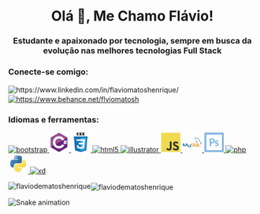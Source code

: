 <h1 align="center">Olá 👋, Me Chamo Flávio!</h1>
<h3 align="center">Estudante e apaixonado por tecnologia, sempre em busca da evolução nas melhores tecnologias Full Stack</h3>

<h3 align= "left">Conecte-se comigo:</h3>
<p align="left">
<img 
img align="center" src="https://raw.githubusercontent.com/rahuldkjain/github-profile-readme-generator/master/src/images/icons/Social/linked-in-alt.svg" 
alt="https://www.linkedin.com/in/flaviomatoshenrique/" height="30" width="40" style="max-width: 100%;">    
<a href="https://www.behance.net/flviomatosh" target="blank"><img align="center" src= "https://raw.githubusercontent.com/rahuldkjain/github-profile-readme-generator/master/src/images/icons/Social/behance.svg" alt="https://www.behance.net/flviomatosh" height="30" largura="40" /></a>
</p>

<h3 align="left">Idiomas e ferramentas:</h3>
<p align="left"> <a href="https://getbootstrap.com" target="_blank" rel="noreferrer"> <img src="https://raw.githubusercontent.com/devicons/devicon /master/icons/bootstrap/bootstrap-plain-wordmark.svg" alt="bootstrap" width="40" height="40"/> </a> <a href="https://www.w3schools.com /cs/" target="_blank" rel="noreferrer"> <img src="https://raw.githubusercontent.com/devicons/devicon/master/icons/csharp/csharp-original.svg" alt="csharp" " width="40" height="40"/> </a> <a href="https://www.w3schools.com/css/" target="_blank" rel="noreferrer"><img src="https://raw.githubusercontent.com/devicons/devicon/master/icons/css3/css3-original-wordmark.svg" alt="css3" width="40" height="40"/> </a> <a href="https://www.w3.org/html/" target="_blank" rel="noreferrer"> <img src="https://raw.githubusercontent.com/devicons/ devicon/master/icons/html5/html5-original-wordmark.svg" alt="html5" width="40" height="40"/> </a> <a href="https://www.adobe. com/in/products/illustrator.html" target="_blank" rel="noreferrer"> <img src="https://www.vectorlogo.zone/logos/adobe_illustrator/adobe_illustrator-icon.svg" alt="illustrator "largura="40" altura="40"/> </a> <a href="https://developer.mozilla.org/en-US/docs/Web/JavaScript" target="_blank" rel="noreferrer "> <img src="https://raw.githubusercontent.com/devicons/devicon/master/icons/javascript/javascript-original.svg" alt="javascript" width="40" height="40"/> </a> <a href="https://www.mysql.com/" target="_blank" rel="noreferrer"> <img src="https://raw.githubusercontent.com/devicons/devicon/ master/icons/mysql/mysql-original-wordmark.svg" alt="mysql" width="40" height="40"/> </a> <a href="https://www.photoshop.com/ pt"target="_blank" rel="noreferrer"> <img src="https://raw.githubusercontent.com/devicons/devicon/master/icons/photoshop/photoshop-line.svg" alt="photoshop" width=" 40" height="40"/> </a> <a href="https://www.php.net" target="_blank" rel="noreferrer"> <img src="https://raw. githubusercontent.com/devicons/devicon/master/icons/php/php-original.svg" alt="php" width="40" height="40"/> </a> <a href="https:// www.python.org" target="_blank" rel="noreferrer"> <img src="https://raw.githubusercontent.com/devicons/devicon/master/icons/python/python-original.svg" alt= "python" width="40" height="40"/> </a> <a href="https://www.adobe.com/products/xd.html" target="_blank" rel="noreferrer"> <img src="https://cdn.worldvectorlogo.com/logos/adobe-xd.svg" alt="xd" width="40" height="40"/> </a> </p>

<p><img align="left" src="https://github-readme-stats.vercel.app/api/top-langs?username=flaviodematoshenrique&show_icons=true&locale=en&layout=compact" alt="flaviodematoshenrique" /> </p>

<p> <img align="center" src="https://github-readme-stats.vercel.app/api?username=flaviodematoshenrique&show_icons=true&locale=en" alt="flaviodematoshenrique" /> </p>

  ![Snake animation](https://github.com/flaviodematoshenrique/flaviodematoshenrique/blob/output/github-contribution-grid-snake.svg)
